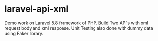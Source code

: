 # laravel-api-xml
Demo work on Laravel 5.8 framework of PHP. Build Two API's with xml request body and xml response. Unit Testing also done with dummy data using Faker library.
